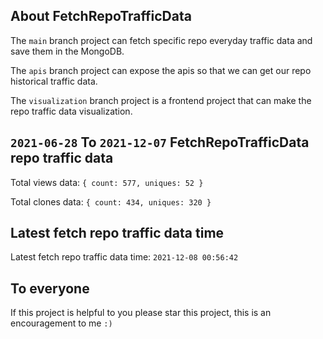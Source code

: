 ## About FetchRepoTrafficData

The `main` branch project can fetch specific repo everyday traffic data and save them in the MongoDB.

The `apis` branch project can expose the apis so that we can get our repo historical traffic data.

The `visualization` branch project is a frontend project that can make the repo traffic data visualization.

## `2021-06-28` To `2021-12-07` FetchRepoTrafficData repo traffic data

Total views data: `{ count: 577, uniques: 52 }`

Total clones data: `{ count: 434, uniques: 320 }`

## Latest fetch repo traffic data time

Latest fetch repo traffic data time: `2021-12-08 00:56:42`

## To everyone

If this project is helpful to you please star this project, this is an encouragement to me `:)`



